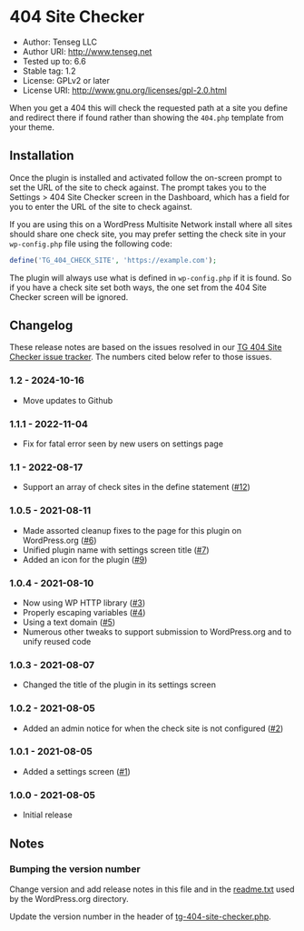 # 404 Site Checker

* Author: Tenseg LLC
* Author URI: http://www.tenseg.net
* Tested up to: 6.6
* Stable tag: 1.2
* License: GPLv2 or later
* License URI: http://www.gnu.org/licenses/gpl-2.0.html

When you get a 404 this will check the requested path at a site you define and redirect there if found rather than showing the `404.php` template from your theme.

## Installation

Once the plugin is installed and activated follow the on-screen prompt to set the URL of the site to check against. The prompt takes you to the Settings > 404 Site Checker screen in the Dashboard, which has a field for you to enter the URL of the site to check against.

If you are using this on a WordPress Multisite Network install where all sites should share one check site, you may prefer setting the check site in your `wp-config.php` file using the following code:

```php
define('TG_404_CHECK_SITE', 'https://example.com');
```

The plugin will always use what is defined in `wp-config.php` if it is found. So if you have a check site set both ways, the one set from the 404 Site Checker screen will be ignored.

## Changelog

These release notes are based on the issues resolved in our [TG 404 Site Checker issue tracker](https://bitbucket.org/tenseg/tg-404-site-checker/issues?status=new&status=open&status=submitted&is_spam=!spam). The numbers cited below refer to those issues.

### 1.2 - 2024-10-16

* Move updates to Github

### 1.1.1 - 2022-11-04

* Fix for fatal error seen by new users on settings page

### 1.1 - 2022-08-17

* Support an array of check sites in the define statement ([#12](https://bitbucket.org/tenseg/tg-404-site-checker/issues/12/support-multiple-check-sites))

### 1.0.5 - 2021-08-11

* Made assorted cleanup fixes to the page for this plugin on WordPress.org ([#6](https://bitbucket.org/tenseg/tg-404-site-checker/issues/6/readmetxt-fixes-for-plugins-directory-page))
* Unified plugin name with settings screen title ([#7](https://bitbucket.org/tenseg/tg-404-site-checker/issues/7/remove-tg-from-plugin-name))
* Added an icon for the plugin ([#9](https://bitbucket.org/tenseg/tg-404-site-checker/issues/9/custom-icon))
### 1.0.4 - 2021-08-10

* Now using WP HTTP library ([#3](https://bitbucket.org/tenseg/tg-404-site-checker/issues/3/using-curl-instead-of-http-api))
* Properly escaping variables ([#4](https://bitbucket.org/tenseg/tg-404-site-checker/issues/4/variables-and-options-must-be-escaped-when))
* Using a text domain ([#5](https://bitbucket.org/tenseg/tg-404-site-checker/issues/5/plugin-permalink-does-not-match-text))
* Numerous other tweaks to support submission to WordPress.org and to unify reused code
### 1.0.3 - 2021-08-07

* Changed the title of the plugin in its settings screen
### 1.0.2 - 2021-08-05

* Added an admin notice for when the check site is not configured ([#2](https://bitbucket.org/tenseg/tg-404-site-checker/issues/2/inactive-warning))
### 1.0.1 - 2021-08-05

* Added a settings screen ([#1](https://bitbucket.org/tenseg/tg-404-site-checker/issues/1/configuration-page))

### 1.0.0 - 2021-08-05

* Initial release

## Notes

### Bumping the version number

Change version and add release notes in this file and in the [readme.txt](readme.txt) used by the WordPress.org directory.

Update the version number in the header of [tg-404-site-checker.php](tg-404-site-checker.php).